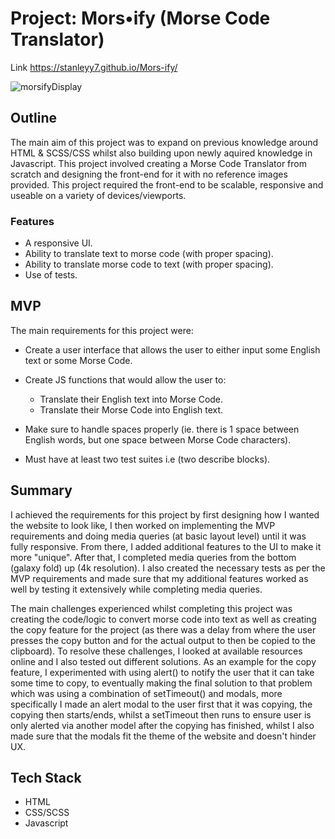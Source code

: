 # Project: Mors•ify (Morse Code Translator)

Link https://stanleyy7.github.io/Mors-ify/

![morsifyDisplay](https://user-images.githubusercontent.com/119549394/212604034-ddce2d75-fbc8-485f-9610-7ea056839546.png)

## Outline

The main aim of this project was to expand on previous knowledge around HTML & SCSS/CSS whilst also building upon newly aquired knowledge in Javascript. This project involved creating a Morse Code Translator from scratch and designing the front-end for it with no reference images provided. This project required the front-end to be scalable, responsive and useable on a variety of devices/viewports.

### Features

- A responsive UI.
- Ability to translate text to morse code (with proper spacing).
- Ability to translate morse code to text (with proper spacing).
- Use of tests.

## MVP

The main requirements for this project were:

- Create a user interface that allows the user to either input some English text or some Morse Code.
- Create JS functions that would allow the user to:

  - Translate their English text into Morse Code.
  - Translate their Morse Code into English text.

- Make sure to handle spaces properly (ie. there is 1 space between English words, but one space between Morse Code characters).
- Must have at least two test suites i.e (two describe blocks).

## Summary

I achieved the requirements for this project by first designing how I wanted the website to look like, I then worked on implementing the MVP requirements and doing media queries (at basic layout level) until it was fully responsive. From there, I added additional features to the UI to make it more "unique". After that, I completed media queries from the bottom (galaxy fold) up (4k resolution). I also created the necessary tests as per the MVP requirements and made sure that my additional features worked as well by testing it extensively while completing media queries. 

The main challenges experienced whilst completing this project was creating the code/logic to convert morse code into text as well as creating the copy feature for the project (as there was a delay from where the user presses the copy button and for the actual output to then be copied to the clipboard). To resolve these challenges, I looked at available resources online and I also tested out different solutions. As an example for the copy feature, I experimented with using alert() to notify the user that it can take some time to copy, to eventually making the final solution to that problem which was using a combination of setTimeout() and modals, more specifically I made an alert modal to the user first that it was copying, the copying then starts/ends, whilst a setTimeout then runs to ensure user is only alerted via another model after the copying has finished, whilst I also made sure that the modals fit the theme of the website and doesn't hinder UX. 

## Tech Stack

- HTML
- CSS/SCSS
- Javascript
